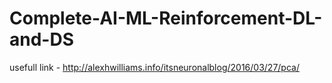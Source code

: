 # Complete-AI-ML-Reinforcement-DL-and-DS
usefull link - http://alexhwilliams.info/itsneuronalblog/2016/03/27/pca/
